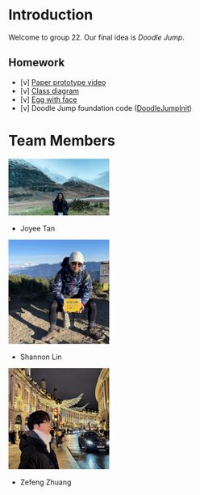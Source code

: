 # Introduction

Welcome to group 22. Our final idea is *Doodle Jump*.

## Homework
- [v] [Paper prototype video](./IMG_0837.MOV)
- [v] [Class diagram](./DoodleJump_class_diagram.png)
- [v] [Egg with face](./EggWithFace.pde)
- [v] Doodle Jump foundation code ([DoodleJumpInit](./DoodleJumpInit/))


# Team Members
<img src="Joyee_swe.JPG" width="200" height=auto>

- Joyee Tan

<!-- ![Shannon](Shannon_Lin.jpeg) -->
<img src="Shannon_Lin.jpeg" width="200" height=auto>

- Shannon Lin

<!-- ![Zefeng](Zefeng_Zhuang.jpg) -->
<img src="Zefeng_Zhuang.jpg" width="200" height=auto>

- Zefeng Zhuang
